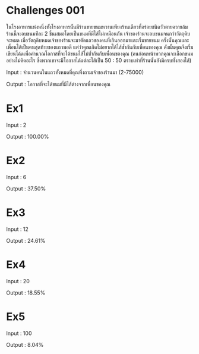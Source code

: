 # Challenges 001 #

ในโรงอาหารแห่งหนึ่งทั้งโรงอาหารนั้นมีร้านขายขนมหวานเพียงร้านเดียวที่อร่อยชนิดวัวตายควายล้ม ร้านนี้จะอบขนมทีละ 2 ชิ้นเสมอโดยเป็นขนมที่มีไส้ไม่เหมือนกัน เจ้าของร้านจะอบขนมจนกว่าวัตถุดิบจะหมด เมื่อวัตถุดิบหมดเจ้าของร้านจะมาตัดแถวของคนที่เกินออกมาและเริ่มขายขนม ครั้งนั้นคุณและเพื่อนได้เป็นคนสุดท้ายของแถวพอดี แต่ว่าคุณเกิดไม่อยากได้ไส้ซ้ำกันกับเพื่อนของคุณ ดังนั้นคุณจึงเริ่มเขียนโค้ดเพื่อคำนวณโอกาสที่จะได้ขนมไส้ไม่ซ้ำกันกับเพื่อนของคุณ (คนก่อนหน้าพวกคุณจะเลือกขนมอย่างไม่คิดอะไร ซึ่งพวกเขาจะมีโอกาสได้แต่ละไส้เป็น 50 : 50 ตราบเท่าที่ร้านนั้นยังมีครบทั้งสองไส้)

Input : จำนวนคนในแถวทั้งหมดที่คุณพึ่งถามเจ้าของร้านมา (2-75000)

Output : โอกาสที่จะได้ขนมที่มีไส้ต่างจากเพื่อนของคุณ

# Ex1 #

Input : 2

Output : 100.00%

# Ex2 #

Input : 6

Output : 37.50%

# Ex3 #

Input : 12

Output : 24.61%

# Ex4 #

Input : 20

Output : 18.55%

# Ex5 #

Input : 100

Output : 8.04%

